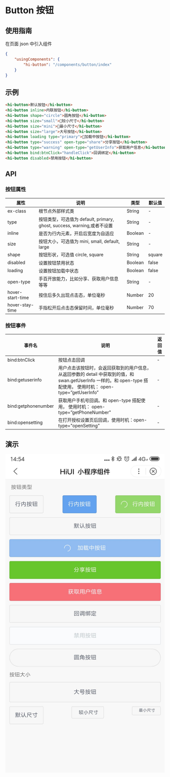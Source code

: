 # Button 按钮  
## 使用指南  
在页面 json 中引入组件   

```json
{
    "usingComponents": {
        "hi-button": "/components/button/index"
    }
}
``` 

## 示例   

```html  
<hi-button>默认按钮</hi-button>
<hi-button inline>内联按钮</hi-button>
<hi-button shape="circle">圆角按钮</hi-button>
<hi-button size="small">较小尺寸</hi-button>
<hi-button size="mini">最小尺寸</hi-button>
<hi-button size="large">大号按钮</hi-button>
<hi-button loading type="primary">加载中按钮</hi-button>
<hi-button type="success" open-type="share">分享按钮</hi-button>
<hi-button type="warning" open-type="getUserInfo">获取用户信息</hi-button>
<hi-button bind:btnClick="handleClick">回调绑定</hi-button>
<hi-button disabled>禁用按钮</hi-button>
```

## API  
### 按钮属性  
| 属性 | 说明 | 类型 | 默认值 |
| --- | --- | --- | --- |
| ex-class | 根节点外部样式类 | String | - |
| type | 按钮类型，可选值为 default, primary, ghost, success, warning,或者不设置 | String | - |
| inline | 是否为行内元素，开启后宽度为自适应  | Boolean | - |
| size | 按钮大小，可选值为 mini, small, default, large | String | - |
| shape | 按钮形状，可选值 circle, square | String | square |
| disabled | 设置按钮禁用状态 | Boolean | false |
| loading | 设置按钮加载中状态 | Boolean | false |
| open-type | 手百开放能力，比如分享、获取用户信息等等 | String | - |
| hover-start-time | 按住后多久出现点击态，单位毫秒  | Number | 20 |
| hover-stay-time | 手指松开后点击态保留时间，单位毫秒 | Number | 70 |

### 按钮事件  

| 事件名 | 说明 | 返回值 |
| --- | --- | --- |
| bind:btnClick | 按钮点击回调 | - |
| bind:getuserinfo | 用户点击该按钮时，会返回获取到的用户信息，从返回参数的 detail 中获取到的值，和 swan.getUserInfo 一样的。和 open-type 搭配使用， 使用时机： open-type=”getUserInfo” | - |
| bind:getphonenumber | 获取用户手机号回调。和 open-type 搭配使用， 使用时机： open-type=”getPhoneNumber" | - |
| bind:opensetting | 在打开授权设置页后回调，使用时机：open-type="openSetting" | - |


## 演示
![layout](./images/6.png)